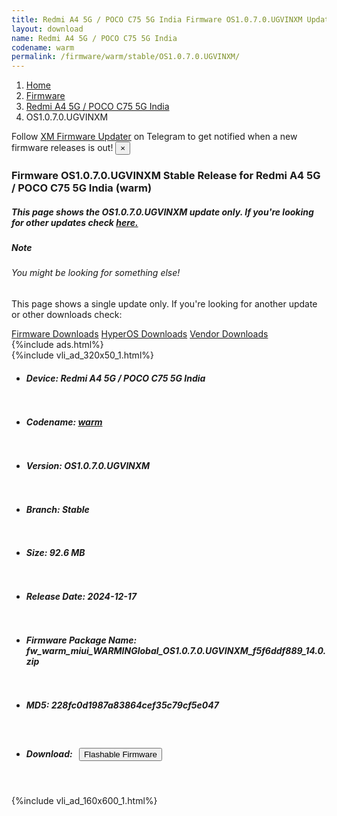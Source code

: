```yaml
---
title: Redmi A4 5G / POCO C75 5G India Firmware OS1.0.7.0.UGVINXM Update
layout: download
name: Redmi A4 5G / POCO C75 5G India
codename: warm
permalink: /firmware/warm/stable/OS1.0.7.0.UGVINXM/
---
```

<nav aria-label="breadcrumb">
    <ol class="breadcrumb">
        <li class="breadcrumb-item"><a href="/">Home</a></li>
        <li class="breadcrumb-item"><a href="/firmware/">Firmware</a></li>
        <li class="breadcrumb-item"><a href="/firmware/warm/">Redmi A4 5G / POCO C75 5G India</a></li>
        <li class="breadcrumb-item active" aria-current="page">OS1.0.7.0.UGVINXM</li>
    </ol>
</nav>
<div class="alert alert-primary alert-dismissible fade show" role="alert">
    Follow <a href="https://t.me/XiaomiFirmwareUpdater" class="alert-link">XM Firmware Updater</a> on Telegram to get
    notified when a new firmware releases is out!
    <button type="button" class="close" data-dismiss="alert" aria-label="Close">
        <span aria-hidden="true">&times;</span>
    </button>
</div>
<div class="col-12 mx-auto">
    <h3 class="title bg-light p-2 rounded">Firmware OS1.0.7.0.UGVINXM Stable Release for Redmi A4 5G / POCO C75 5G India (warm)</h3>
    <h5>This page shows the OS1.0.7.0.UGVINXM update only. If you're looking for other updates check
        <a href="/firmware/warm/">here.</a></h5>
    <div class="card">
        <div class="card-body">
            <h5 class="card-title">Note</h5>
            <h6 class="card-subtitle mb-2 text-muted">You might be looking for something else!</h6>
            <p class="card-text">This page shows a single update only.
                If you're looking for another update or other downloads check:</p>
            <a href="/firmware/" class="card-link">Firmware Downloads</a>
            <a href="/hyperos/" class="card-link">HyperOS Downloads</a>
            <a href="/vendor/" class="card-link">Vendor Downloads</a>
        </div>
    </div>
    {%include ads.html%}
    <div class="row justify-content-center">
        <div class="col-10" id="downloads">
                    <div class="card card-body">
            {%include vli_ad_320x50_1.html%}
            <ul class="list-unstyled">
                <li style="padding-bottom: 10px;">
                    <h5><b>Device: </b>Redmi A4 5G / POCO C75 5G India</h5>
                </li>
                <li style="padding-bottom: 10px;">
                    <h5><b>Codename: </b> <a href="/firmware/warm/" target="_blank">warm</a> </h5>
                </li>
                <li style="padding-bottom: 10px;">
                    <h5><b>Version: </b>OS1.0.7.0.UGVINXM</h5>
                </li>
                <li style="padding-bottom: 10px;">
                    <h5><b>Branch: </b>Stable</h5>
                </li>
                <li style="padding-bottom: 10px;">
                    <h5><b>Size: </b>92.6 MB</h5>
                </li>
                <li style="padding-bottom: 10px;">
                    <h5><b>Release Date: </b>2024-12-17</h5>
                </li>
                <li style="padding-bottom: 10px;">
                    <h5><b>Firmware Package Name: </b><span id="filename" class="text-dark">fw_warm_miui_WARMINGlobal_OS1.0.7.0.UGVINXM_f5f6ddf889_14.0.zip</span></h5>
                </li>
                <li style="padding-bottom: 10px;">
                    <h5><b>MD5: </b><span id="md5" class="text-muted">228fc0d1987a83864cef35c79cf5e047</span></h5>
                </li>
                <li style="padding-bottom: 10px;">
                    <h5><b>Download: </b><button type="button" id="download" class="btn btn-primary"
                    style="margin: 7px;" onclick="redirect('fw_warm_miui_WARMINGlobal_OS1.0.7.0.UGVINXM_f5f6ddf889_14.0.zip'); return false;"><i class="fa fa-download"></i> Flashable Firmware</button></h5>
                </li>
            </ul>
        </div>
        </div>
        {%include vli_ad_160x600_1.html%}
    </div>
</div>
